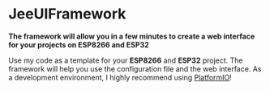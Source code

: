 # JeeUIFramework
**The framework will allow you in a few minutes to create a web interface for your projects on ESP8266 and ESP32**

Use my code as a template for your **ESP8266** and **ESP32** project.
The framework will help you use the configuration file and the web interface.
As a development environment, I highly recommend using [PlatformIO](https://platformio.org)!
